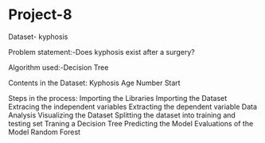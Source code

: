# Project-8

Dataset- kyphosis

Problem statement:-Does kyphosis exist after a surgery?

Algorithm used:-Decision Tree

Contents in the Dataset:
Kyphosis
Age
Number
Start

Steps in the process:
Importing the Libraries
Importing the Dataset
Extracing the independent variables
Extracting the dependent variable
Data Analysis
Visualizing the Dataset
Splitting the dataset into training and testing set
Traning a Decision Tree
Predicting the Model
Evaluations of the Model
Random Forest
  
